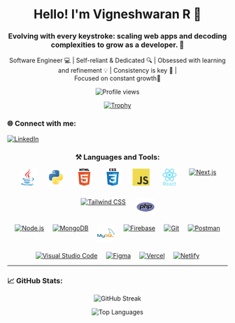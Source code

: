 <h1 align="center">Hello! I'm Vigneshwaran R 👋</h1>
<h3 align="center">Evolving with every keystroke: scaling web apps and decoding complexities to grow as a developer. 🚀
</h3>

<p align="center">
  Software Engineer 💻 |  Self-reliant & Dedicated 🔍 | Obsessed with learning and refinement  💡 | Consistency is key 🔑 | 
  <br> Focused on constant growth🌟
</p>

<p align="center"> 
  <img src="https://komarev.com/ghpvc/?username=vigneshwaran-dev&label=Profile%20views&color=0e75b6&style=flat" alt="Profile views" /> 
</p>

<!-- Trophy Section -->
<p align="center"> 
  <a href="https://github.com/ryo-ma/github-profile-trophy">
    <img src="https://github-profile-trophy.vercel.app/?username=vigneshwaran-dev&theme=algolia&column=8" alt="Trophy" />
  </a> 
</p>

<h3 align="left">🌐 Connect with me:</h3>
<p align="left">
  <a href="https://www.linkedin.com/in/vigneshwaran-r-3b14761b1/" target="_blank">
  <img src="https://img.shields.io/badge/-Vigneshwaran%20R-0077B5?style=flat&logo=Linkedin&logoColor=white" alt="LinkedIn"/>
</a>
</p>


<h3 align="center">⚒️ Languages and Tools:</h3>

<div align="center" style="display: flex; flex-wrap: wrap; justify-content: center; gap: 25px;">
  <!-- First Row -->
  <a href="https://www.java.com" target="_blank" rel="noreferrer">
    <img src="https://raw.githubusercontent.com/devicons/devicon/master/icons/java/java-original.svg" alt="Java" width="40" height="40" />
  </a>
  <a href="https://www.python.org" target="_blank" rel="noreferrer">
    <img src="https://raw.githubusercontent.com/devicons/devicon/master/icons/python/python-original.svg" alt="Python" width="40" height="40" />
  </a>
  <a href="https://www.w3.org/html/" target="_blank" rel="noreferrer">
    <img src="https://raw.githubusercontent.com/devicons/devicon/master/icons/html5/html5-original-wordmark.svg" alt="HTML5" width="40" height="40" />
  </a>
   <a href="https://www.w3schools.com/css/" target="_blank" rel="noreferrer">
    <img src="https://raw.githubusercontent.com/devicons/devicon/master/icons/css3/css3-original-wordmark.svg" alt="CSS3" width="40" height="40" />
  </a>
  <a href="https://developer.mozilla.org/en-US/docs/Web/JavaScript" target="_blank" rel="noreferrer">
    <img src="https://raw.githubusercontent.com/devicons/devicon/master/icons/javascript/javascript-original.svg" alt="JavaScript" width="40" height="40" />
  </a>
  <a href="https://reactjs.org/" target="_blank" rel="noreferrer">
    <img src="https://raw.githubusercontent.com/devicons/devicon/master/icons/react/react-original-wordmark.svg" alt="React" width="40" height="40" />
  </a>
  <a href="https://nextjs.org" target="_blank" rel="noreferrer">
    <img src="https://images-cdn.openxcell.com/wp-content/uploads/2024/07/24154156/dango-inner-2.webp" alt="Next.js" width="40" height="40" />
  </a>
  <a href="https://tailwindcss.com" target="_blank" rel="noreferrer">
    <img src="https://www.luisllamas.es/img/tailwind-icon.svg" alt="Tailwind CSS" width="40" height="40" />
  </a>
  <a href="https://www.php.net" target="_blank" rel="noreferrer">
    <img src="https://raw.githubusercontent.com/devicons/devicon/master/icons/php/php-original.svg" alt="PHP" width="40" height="40" />
  </a>
</div>

<br>

<div align="center" style="display: flex; flex-wrap: wrap; justify-content: center; gap: 20px;">
  <!-- Second Row -->
  <a href="https://nodejs.org" target="_blank" rel="noreferrer">
    <img src="https://cdn.worldvectorlogo.com/logos/nodejs-icon.svg" alt="Node.js" width="40" height="40" />
  </a>
  <a href="https://www.mongodb.com" target="_blank" rel="noreferrer">
    <img src="https://img.icons8.com/color/48/000000/mongodb.png" alt="MongoDB" width="40" height="40" />
  </a>
  <a href="https://www.mysql.com/" target="_blank" rel="noreferrer">
    <img src="https://raw.githubusercontent.com/devicons/devicon/master/icons/mysql/mysql-original-wordmark.svg" alt="MySQL" width="40" height="40" />
  </a>
  <a href="https://firebase.google.com" target="_blank" rel="noreferrer">
    <img src="https://img.icons8.com/color/48/000000/google-firebase-console.png" alt="Firebase" width="40" height="40" />
  </a>
  <a href="https://git-scm.com/" target="_blank" rel="noreferrer">
    <img src="https://www.vectorlogo.zone/logos/git-scm/git-scm-icon.svg" alt="Git" width="40" height="40" />
  </a>
  <a href="https://www.postman.com/" target="_blank" rel="noreferrer">
    <img src="https://www.vectorlogo.zone/logos/getpostman/getpostman-icon.svg" alt="Postman" width="40" height="40" />
  </a>
  <a href="https://code.visualstudio.com/" target="_blank" rel="noreferrer">
    <img src="https://upload.wikimedia.org/wikipedia/commons/9/9a/Visual_Studio_Code_1.35_icon.svg" alt="Visual Studio Code" width="40" height="40" />
  </a>
  <a href="https://www.figma.com/" target="_blank" rel="noreferrer">
    <img src="https://upload.wikimedia.org/wikipedia/commons/3/33/Figma-logo.svg" alt="Figma" width="40" height="40" />
  </a>
  <a href="https://vercel.com/" target="_blank" rel="noreferrer">
    <img src="https://registry.npmmirror.com/@lobehub/icons-static-png/latest/files/dark/vercel.png" alt="Vercel" width="40" height="40" />
  </a>
  <a href="https://www.netlify.com/" target="_blank" rel="noreferrer">
    <img src="https://www.svgrepo.com/show/376339/netlify.svg" alt="Netlify" width="40" height="40" />
  </a>
</div>

---

<h3 align="left">📈 GitHub Stats:</h3>
<p align="center">
  <img src="https://streak-stats.demolab.com/?user=vigneshwaran-dev" alt="GitHub Streak" />
</p>
<p align="center">
  <img src="https://github-readme-stats.vercel.app/api/top-langs/?username=vigneshwaran-dev&theme=vue-dark&show_icons=true&hide_border=true&layout=compact" alt="Top Languages" />
</p>
